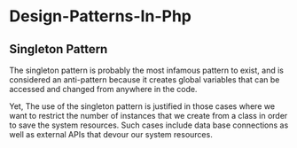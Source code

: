 # Design-Patterns-In-Php

## Singleton Pattern

The singleton pattern is probably the most infamous pattern to exist, and is considered an anti-pattern because it creates global variables that can be accessed and changed from anywhere in the code.

Yet, The use of the singleton pattern is justified in those cases where we want to restrict the number of instances that we create from a class in order to save the system resources. Such cases include data base connections as well as external APIs that devour our system resources.
